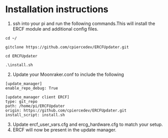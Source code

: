 # Installation instructions

1. ssh into your pi and run the following commands.This will install the ERCF module and additional config files.

`cd ~/`

`gitclone https://github.com/cpiercedev/ERCFUpdater.git`

`cd ERCFUpdater`

`.\install.sh`


2. Update your Moonraker.conf to include the following

```
[update_manager]
enable_repo_debug: True

[update_manager client ERCF]
type: git_repo
path: /home/pi/ERCFUpdater
origin: https://github.com/cpiercedev/ERCFUpdater.git
install_script: install.sh
```

3. Update ercf_user_vars.cfg and ercg_hardware.cfg to match your setup.
4. ERCF will now be present in the update manager.
